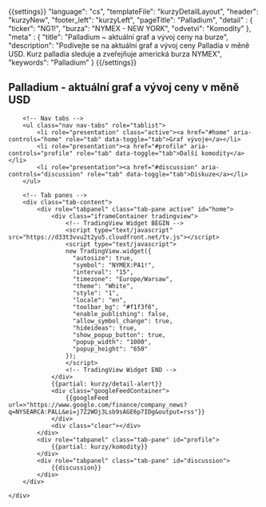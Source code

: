 {{settings}}
"language": "cs",
"templateFile": "kurzyDetailLayout",
"header": "kurzyNew",
"footer_left": "kurzyLeft",
"pageTitle": "Palladium",
"detail" : {
    "ticker": "NG1!",
    "burza": "NYMEX - NEW YORK",
    "odvetvi": "Komodity"
},
"meta" : {
    "title": "Palladium ~ aktuální graf a vývoj ceny na burze",
    "description": "Podívejte se na aktuální graf a vývoj ceny Palladia v měně USD. Kurz palladia sleduje a zveřejňuje americká burza NYMEX",
    "keywords": "Palladium"
}
{{/settings}}

<h2>Palladium - aktuální graf a vývoj ceny v měně USD</h2>
        
<div id="mainBox">
    <div>

        <!-- Nav tabs -->
        <ul class="nav nav-tabs" role="tablist">
            <li role="presentation" class="active"><a href="#home" aria-controls="home" role="tab" data-toggle="tab">Graf vývoje</a></li>
            <li role="presentation"><a href="#profile" aria-controls="profile" role="tab" data-toggle="tab">Další komodity</a></li>            
            <li role="presentation"><a href="#discussion" aria-controls="discussion" role="tab" data-toggle="tab">Diskuze</a></li>            
        </ul>

        <!-- Tab panes -->
        <div class="tab-content">
            <div role="tabpanel" class="tab-pane active" id="home">
                <div class="iframeContainer tradingview">                                
                    <!-- TradingView Widget BEGIN -->
                    <script type="text/javascript" src="https://d33t3vvu2t2yu5.cloudfront.net/tv.js"></script>
                    <script type="text/javascript">
                    new TradingView.widget({
                      "autosize": true,
                      "symbol": "NYMEX:PA1!",
                      "interval": "15",
                      "timezone": "Europe/Warsaw",
                      "theme": "White",
                      "style": "1",
                      "locale": "en",
                      "toolbar_bg": "#f1f3f6",
                      "enable_publishing": false,
                      "allow_symbol_change": true,
                      "hideideas": true,
                      "show_popup_button": true,
                      "popup_width": "1000",
                      "popup_height": "650"
                    });
                    </script>
                    <!-- TradingView Widget END -->                    
                </div>
                {{partial: kurzy/detail-alert}}
                <div class="googleFeedContainer">
                    {{googleFeed url=>"https://www.google.com/finance/company_news?q=NYSEARCA:PALL&ei=j7Z2WOj3Lsb9sAGE6p7IDg&output=rss"}}                    
                </div>
                <div class="clear"></div>
            </div>
            <div role="tabpanel" class="tab-pane" id="profile">
                {{partial: kurzy/komodity}}
            </div>
            <div role="tabpanel" class="tab-pane" id="discussion">
                {{discussion}}
            </div>
        </div>

    </div>
</div>

